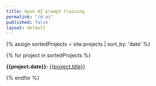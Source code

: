 ```yaml
---
title: Open AI prompt training
permalink: "/d-ai"
published: false
layout: default
---
```


{% assign sortedProjects = site.projects |  sort_by: 'date' %}

{% for project in sortedProjects %}
<p><strong>{{project.date}}:</strong> <a href="{{project.url}}">{{project.title}}</a></p>
{% endfor %}
